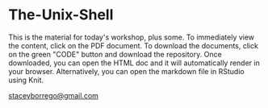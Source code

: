 # The-Unix-Shell

This is the material for today's workshop, plus some. To immediately view the content, click on the PDF document. To download the documents, click on the green "CODE" button and download the repository. Once downloaded, you can open the HTML doc and it will automatically render in your browser. Alternatively, you can open the markdown file in RStudio using Knit.

staceyborrego@gmail.com
